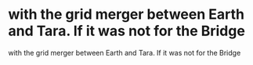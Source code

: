 # with the grid merger between Earth and Tara. If it was not for the Bridge

with the grid merger between Earth and Tara. If it was not for the Bridge